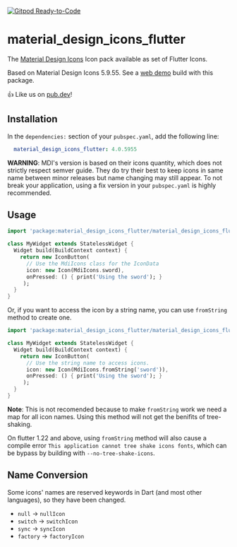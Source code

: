 [![Gitpod Ready-to-Code](https://img.shields.io/badge/Gitpod-Ready--to--Code-blue?logo=gitpod)](https://gitpod.io/#https://github.com/ziofat/material_design_icons_flutter)

# material_design_icons_flutter

The [Material Design Icons](https://materialdesignicons.com/) Icon pack available as set of Flutter Icons.

Based on Material Design Icons 5.9.55. See a [web demo](https://ziofat.github.io/material_design_icons_flutter/) build with this package.

👍 Like us on [pub.dev](https://pub.dev/packages/material_design_icons_flutter)!

## Installation

In the `dependencies:` section of your `pubspec.yaml`, add the following line:

```yaml
  material_design_icons_flutter: 4.0.5955
```

**WARNING**: MDI's version is based on their icons quantity, which does not strictly respect semver guide. They do try their best to keep icons in same name between minor releases but name changing may still appear. To not break your application, using a fix version in your `pubspec.yaml` is highly recommended.

## Usage

```dart
import 'package:material_design_icons_flutter/material_design_icons_flutter.dart';

class MyWidget extends StatelessWidget {
  Widget build(BuildContext context) {
    return new IconButton(
      // Use the MdiIcons class for the IconData
      icon: new Icon(MdiIcons.sword),
      onPressed: () { print('Using the sword'); }
     );
  }
}
```

Or, if you want to access the icon by a string name, you can use `fromString` method to create one.


```dart
import 'package:material_design_icons_flutter/material_design_icons_flutter.dart';

class MyWidget extends StatelessWidget {
  Widget build(BuildContext context) {
    return new IconButton(
      // Use the string name to access icons.
      icon: new Icon(MdiIcons.fromString('sword')),
      onPressed: () { print('Using the sword'); }
     );
  }
}
```

__Note__: This is not recomended because to make `fromString` work we need a map for all icon names. Using this method will not get the benifits of tree-shaking.

On flutter 1.22 and above, using `fromString` method will also cause a compile error `This application cannot tree shake icons fonts`, which can be bypass by building with `--no-tree-shake-icons`.

## Name Conversion

Some icons' names are reserved keywords in Dart (and most other languages), so they have been changed.

- `null` -> `nullIcon`
- `switch` -> `switchIcon`
- `sync` -> `syncIcon`
- `factory` -> `factoryIcon`
